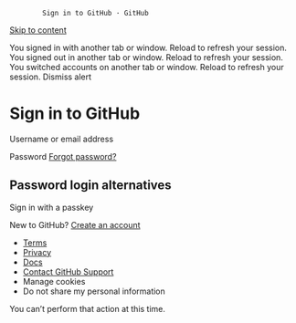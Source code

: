             Sign in to GitHub · GitHub                                                             

[Skip to content](#start-of-content)

[](https://github.com/)

You signed in with another tab or window. Reload to refresh your session. You signed out in another tab or window. Reload to refresh your session. You switched accounts on another tab or window. Reload to refresh your session. Dismiss alert

Sign in to GitHub
=================

  Username or email address 

Password  [Forgot password?](/password_reset)            

Password login alternatives
---------------------------

Sign in with a passkey

New to GitHub? [Create an account](/signup?return_to=https%3A%2F%2Fgithub.com%2Falgolia%2Finstantsearch%2Ftree%2Fmaster%2Fexamples%2Fjs%2Fe-commerce&source=login)

*   [Terms](https://docs.github.com/site-policy/github-terms/github-terms-of-service)
*   [Privacy](https://docs.github.com/site-policy/privacy-policies/github-privacy-statement)
*   [Docs](https://docs.github.com)
*   [Contact GitHub Support](https://support.github.com)
*   Manage cookies
*   Do not share my personal information

You can’t perform that action at this time.